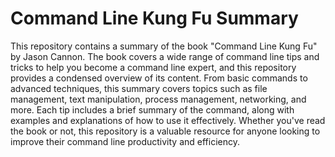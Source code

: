 # Command Line Kung Fu Summary

This repository contains a summary of the book "Command Line Kung Fu" by Jason Cannon. The book covers a wide range of command line tips and tricks to help you become a command line expert, and this repository provides a condensed overview of its content. From basic commands to advanced techniques, this summary covers topics such as file management, text manipulation, process management, networking, and more. Each tip includes a brief summary of the command, along with examples and explanations of how to use it effectively. Whether you've read the book or not, this repository is a valuable resource for anyone looking to improve their command line productivity and efficiency.
